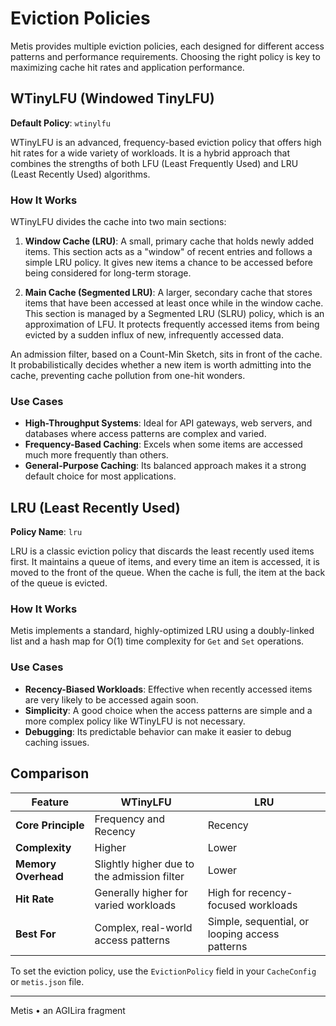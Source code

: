 # Eviction Policies

Metis provides multiple eviction policies, each designed for different access patterns and performance requirements. Choosing the right policy is key to maximizing cache hit rates and application performance.

## WTinyLFU (Windowed TinyLFU)

**Default Policy**: `wtinylfu`

WTinyLFU is an advanced, frequency-based eviction policy that offers high hit rates for a wide variety of workloads. It is a hybrid approach that combines the strengths of both LFU (Least Frequently Used) and LRU (Least Recently Used) algorithms.

### How It Works

WTinyLFU divides the cache into two main sections:

1.  **Window Cache (LRU)**: A small, primary cache that holds newly added items. This section acts as a "window" of recent entries and follows a simple LRU policy. It gives new items a chance to be accessed before being considered for long-term storage.

2.  **Main Cache (Segmented LRU)**: A larger, secondary cache that stores items that have been accessed at least once while in the window cache. This section is managed by a Segmented LRU (SLRU) policy, which is an approximation of LFU. It protects frequently accessed items from being evicted by a sudden influx of new, infrequently accessed data.

An admission filter, based on a Count-Min Sketch, sits in front of the cache. It probabilistically decides whether a new item is worth admitting into the cache, preventing cache pollution from one-hit wonders.

### Use Cases

- **High-Throughput Systems**: Ideal for API gateways, web servers, and databases where access patterns are complex and varied.
- **Frequency-Based Caching**: Excels when some items are accessed much more frequently than others.
- **General-Purpose Caching**: Its balanced approach makes it a strong default choice for most applications.

## LRU (Least Recently Used)

**Policy Name**: `lru`

LRU is a classic eviction policy that discards the least recently used items first. It maintains a queue of items, and every time an item is accessed, it is moved to the front of the queue. When the cache is full, the item at the back of the queue is evicted.

### How It Works

Metis implements a standard, highly-optimized LRU using a doubly-linked list and a hash map for O(1) time complexity for `Get` and `Set` operations.

### Use Cases

- **Recency-Biased Workloads**: Effective when recently accessed items are very likely to be accessed again soon.
- **Simplicity**: A good choice when the access patterns are simple and a more complex policy like WTinyLFU is not necessary.
- **Debugging**: Its predictable behavior can make it easier to debug caching issues.

## Comparison

| Feature             | WTinyLFU                                       | LRU                                            |
| ------------------- | ---------------------------------------------- | ---------------------------------------------- |
| **Core Principle**  | Frequency and Recency                          | Recency                                        |
| **Complexity**      | Higher                                         | Lower                                          |
| **Memory Overhead** | Slightly higher due to the admission filter    | Lower                                          |
| **Hit Rate**        | Generally higher for varied workloads          | High for recency-focused workloads             |
| **Best For**        | Complex, real-world access patterns            | Simple, sequential, or looping access patterns |

To set the eviction policy, use the `EvictionPolicy` field in your `CacheConfig` or `metis.json` file.

---

Metis • an AGILira fragment
